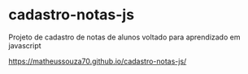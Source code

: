 # cadastro-notas-js
Projeto de cadastro de notas de alunos voltado para aprendizado em javascript

https://matheussouza70.github.io/cadastro-notas-js/
